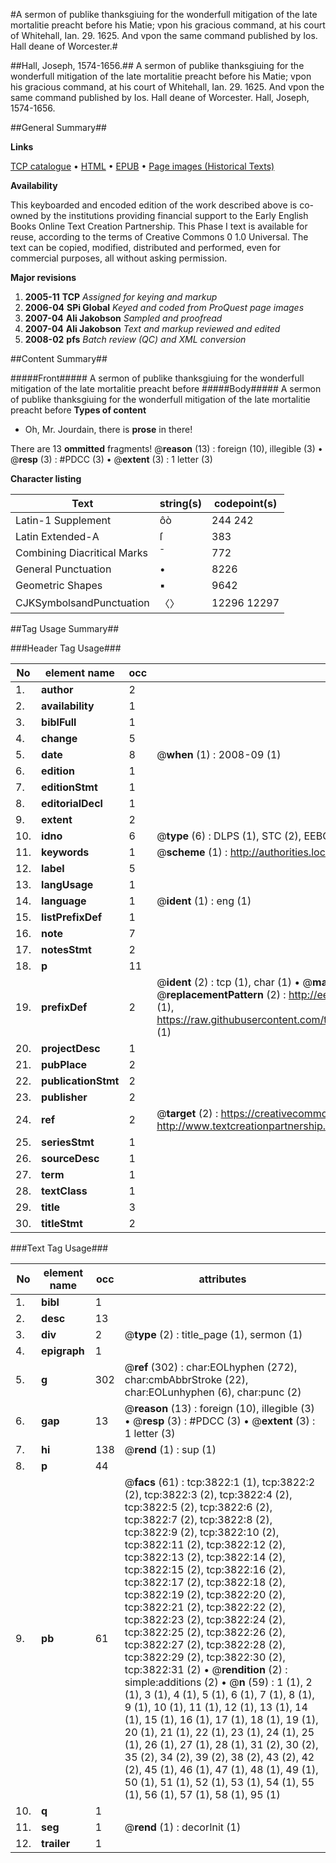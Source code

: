 #A sermon of publike thanksgiuing for the wonderfull mitigation of the late mortalitie preacht before his Matie; vpon his gracious command, at his court of Whitehall, Ian. 29. 1625. And vpon the same command published by Ios. Hall deane of Worcester.#

##Hall, Joseph, 1574-1656.##
A sermon of publike thanksgiuing for the wonderfull mitigation of the late mortalitie preacht before his Matie; vpon his gracious command, at his court of Whitehall, Ian. 29. 1625. And vpon the same command published by Ios. Hall deane of Worcester.
Hall, Joseph, 1574-1656.

##General Summary##

**Links**

[TCP catalogue](http://www.ota.ox.ac.uk/tcp/)  • 
[HTML](http://tei.it.ox.ac.uk/tcp/Texts-HTML/free/A02/A02589.html)  • 
[EPUB](http://tei.it.ox.ac.uk/tcp/Texts-EPUB/free/A02/A02589.epub) • 
[Page images (Historical Texts)](https://data.historicaltexts.jisc.ac.uk/view?pubId=eebo-99839406e&pageId=eebo-99839406e-3822-1)

**Availability**

This keyboarded and encoded edition of the
	       work described above is co-owned by the institutions
	       providing financial support to the Early English Books
	       Online Text Creation Partnership. This Phase I text is
	       available for reuse, according to the terms of Creative
	       Commons 0 1.0 Universal. The text can be copied,
	       modified, distributed and performed, even for
	       commercial purposes, all without asking permission.

**Major revisions**

1. __2005-11__ __TCP__ *Assigned for keying and markup*
1. __2006-04__ __SPi Global__ *Keyed and coded from ProQuest page images*
1. __2007-04__ __Ali Jakobson__ *Sampled and proofread*
1. __2007-04__ __Ali Jakobson__ *Text and markup reviewed and edited*
1. __2008-02__ __pfs__ *Batch review (QC) and XML conversion*

##Content Summary##

#####Front#####
A sermon of publike thanksgiuing for the wonderfull mitigation of the late mortalitie preacht before
#####Body#####
A sermon of publike thanksgiuing for the wonderfull mitigation of the late mortalitie preacht before
**Types of content**

  * Oh, Mr. Jourdain, there is **prose** in there!

There are 13 **ommitted** fragments! 
 @__reason__ (13) : foreign (10), illegible (3)  •  @__resp__ (3) : #PDCC (3)  •  @__extent__ (3) : 1 letter (3)

**Character listing**


|Text|string(s)|codepoint(s)|
|---|---|---|
|Latin-1 Supplement|ôò|244 242|
|Latin Extended-A|ſ|383|
|Combining             Diacritical Marks|̄|772|
|General Punctuation|•|8226|
|Geometric Shapes|▪|9642|
|CJKSymbolsandPunctuation|〈〉|12296 12297|

##Tag Usage Summary##

###Header Tag Usage###

|No|element name|occ|attributes|
|---|---|---|---|
|1.|__author__|2||
|2.|__availability__|1||
|3.|__biblFull__|1||
|4.|__change__|5||
|5.|__date__|8| @__when__ (1) : 2008-09 (1)|
|6.|__edition__|1||
|7.|__editionStmt__|1||
|8.|__editorialDecl__|1||
|9.|__extent__|2||
|10.|__idno__|6| @__type__ (6) : DLPS (1), STC (2), EEBO-CITATION (1), PROQUEST (1), VID (1)|
|11.|__keywords__|1| @__scheme__ (1) : http://authorities.loc.gov/ (1)|
|12.|__label__|5||
|13.|__langUsage__|1||
|14.|__language__|1| @__ident__ (1) : eng (1)|
|15.|__listPrefixDef__|1||
|16.|__note__|7||
|17.|__notesStmt__|2||
|18.|__p__|11||
|19.|__prefixDef__|2| @__ident__ (2) : tcp (1), char (1)  •  @__matchPattern__ (2) : ([0-9\-]+):([0-9IVX]+) (1), (.+) (1)  •  @__replacementPattern__ (2) : http://eebo.chadwyck.com/downloadtiff?vid=$1&page=$2 (1), https://raw.githubusercontent.com/textcreationpartnership/Texts/master/tcpchars.xml#$1 (1)|
|20.|__projectDesc__|1||
|21.|__pubPlace__|2||
|22.|__publicationStmt__|2||
|23.|__publisher__|2||
|24.|__ref__|2| @__target__ (2) : https://creativecommons.org/publicdomain/zero/1.0/ (1), http://www.textcreationpartnership.org/docs/. (1)|
|25.|__seriesStmt__|1||
|26.|__sourceDesc__|1||
|27.|__term__|1||
|28.|__textClass__|1||
|29.|__title__|3||
|30.|__titleStmt__|2||


###Text Tag Usage###

|No|element name|occ|attributes|
|---|---|---|---|
|1.|__bibl__|1||
|2.|__desc__|13||
|3.|__div__|2| @__type__ (2) : title_page (1), sermon (1)|
|4.|__epigraph__|1||
|5.|__g__|302| @__ref__ (302) : char:EOLhyphen (272), char:cmbAbbrStroke (22), char:EOLunhyphen (6), char:punc (2)|
|6.|__gap__|13| @__reason__ (13) : foreign (10), illegible (3)  •  @__resp__ (3) : #PDCC (3)  •  @__extent__ (3) : 1 letter (3)|
|7.|__hi__|138| @__rend__ (1) : sup (1)|
|8.|__p__|44||
|9.|__pb__|61| @__facs__ (61) : tcp:3822:1 (1), tcp:3822:2 (2), tcp:3822:3 (2), tcp:3822:4 (2), tcp:3822:5 (2), tcp:3822:6 (2), tcp:3822:7 (2), tcp:3822:8 (2), tcp:3822:9 (2), tcp:3822:10 (2), tcp:3822:11 (2), tcp:3822:12 (2), tcp:3822:13 (2), tcp:3822:14 (2), tcp:3822:15 (2), tcp:3822:16 (2), tcp:3822:17 (2), tcp:3822:18 (2), tcp:3822:19 (2), tcp:3822:20 (2), tcp:3822:21 (2), tcp:3822:22 (2), tcp:3822:23 (2), tcp:3822:24 (2), tcp:3822:25 (2), tcp:3822:26 (2), tcp:3822:27 (2), tcp:3822:28 (2), tcp:3822:29 (2), tcp:3822:30 (2), tcp:3822:31 (2)  •  @__rendition__ (2) : simple:additions (2)  •  @__n__ (59) : 1 (1), 2 (1), 3 (1), 4 (1), 5 (1), 6 (1), 7 (1), 8 (1), 9 (1), 10 (1), 11 (1), 12 (1), 13 (1), 14 (1), 15 (1), 16 (1), 17 (1), 18 (1), 19 (1), 20 (1), 21 (1), 22 (1), 23 (1), 24 (1), 25 (1), 26 (1), 27 (1), 28 (1), 31 (2), 30 (2), 35 (2), 34 (2), 39 (2), 38 (2), 43 (2), 42 (2), 45 (1), 46 (1), 47 (1), 48 (1), 49 (1), 50 (1), 51 (1), 52 (1), 53 (1), 54 (1), 55 (1), 56 (1), 57 (1), 58 (1), 95 (1)|
|10.|__q__|1||
|11.|__seg__|1| @__rend__ (1) : decorInit (1)|
|12.|__trailer__|1||
